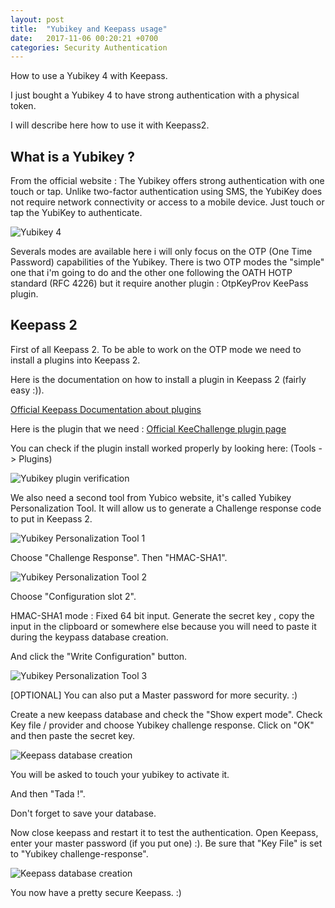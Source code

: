 ```yaml
---
layout: post
title:  "Yubikey and Keepass usage"
date:   2017-11-06 00:20:21 +0700
categories: Security Authentication
---
```

How to use a Yubikey 4 with Keepass.

I just bought a Yubikey 4 to have strong authentication with a physical token.

I will describe here how to use it with Keepass2.

## What is a Yubikey ?

From the official website :
The Yubikey offers strong authentication with one touch or tap. Unlike two-factor authentication using SMS, the YubiKey does not require network connectivity or access to a mobile device. Just touch or tap the YubiKey to authenticate.

![Yubikey 4](https://naykisec.github.io/images/yubikey/yubikey4.png)

Severals modes are available here i will only focus on the OTP (One Time Password) capabilities of the Yubikey.
There is two OTP modes the "simple" one that i'm going to do and the other one following the OATH HOTP standard (RFC 4226) but it require another plugin : OtpKeyProv KeePass plugin.


## Keepass 2

First of all Keepass 2.
To be able to work on the OTP mode we need to install a plugins into Keepass 2.

Here is the documentation on how to install a plugin in Keepass 2 (fairly easy :)).

[Official Keepass Documentation about plugins](https://keepass.info/help/v2/plugins.html)

Here is the plugin that we need :
[Official KeeChallenge plugin page](https://brush701.github.io/keechallenge/)

You can check if the plugin install worked properly by looking here:
(Tools - > Plugins)

![Yubikey plugin verification](https://naykisec.github.io/images/yubikey/yubikeykeepassplugin.png)


We also need a second tool from Yubico website, it's called Yubikey Personalization Tool.
It will allow us to generate a Challenge response code to put in Keepass 2.

![Yubikey Personalization Tool 1](https://naykisec.github.io/images/yubikey/yubikeypt1.png)

Choose "Challenge Response".
Then "HMAC-SHA1".

![Yubikey Personalization Tool 2](https://naykisec.github.io/images/yubikey/yubikeypt2.png)

Choose "Configuration slot 2".

HMAC-SHA1 mode : Fixed 64 bit input.
Generate the secret key , copy the input in the clipboard or somewhere else because you will need to paste it during the keypass database creation.

And click the "Write Configuration" button.

![Yubikey Personalization Tool 3](https://naykisec.github.io/images/yubikey/yubikeypt3.png)


[OPTIONAL] You can also put a Master password for more security. :)

Create a new keepass database and check the "Show expert mode".
Check Key file / provider and choose Yubikey challenge response.
Click on "OK" and then paste the secret key.

![Keepass database creation](https://naykisec.github.io/images/yubikey/keepass2databasecreation.png)


You will be asked to touch your yubikey to activate it.

And then "Tada !".

Don't forget to save your database.

Now close keepass and restart it to test the authentication.
Open Keepass, enter your master password (if you put one) :).
Be sure that "Key File" is set to "Yubikey challenge-response".

![Keepass database creation](https://naykisec.github.io/images/yubikey/keepass2authentication.png)

You now have a pretty secure Keepass. :)
